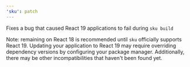 ```yaml
---
'sku': patch
---
```


Fixes a bug that caused React 19 applications to fail during `sku build`

Note: remaining on React 18 is recommended until `sku` officially supports React 19. Updating your application to React 19 may require overriding dependency versions by configuring your package manager. Additionally, there may be other incompatibilities that haven't been found yet.
